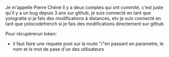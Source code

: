 Je m'appelle Pierre Chéné 
Il y a deux comptes qui ont commité, c'est juste qu'il y a un bug depuis 3 ans sur github, je suis connecté en tant que yologratte si je fais des modifications à distances, etv je suis connecté en tant que yolocodefrench si je fais des modifications directement sur github

Pour récupérerun token:
  - il faut faire une requete post sur la route "/"en passant en parametre, le nom et le mot de pase d'un des utilisateurs
